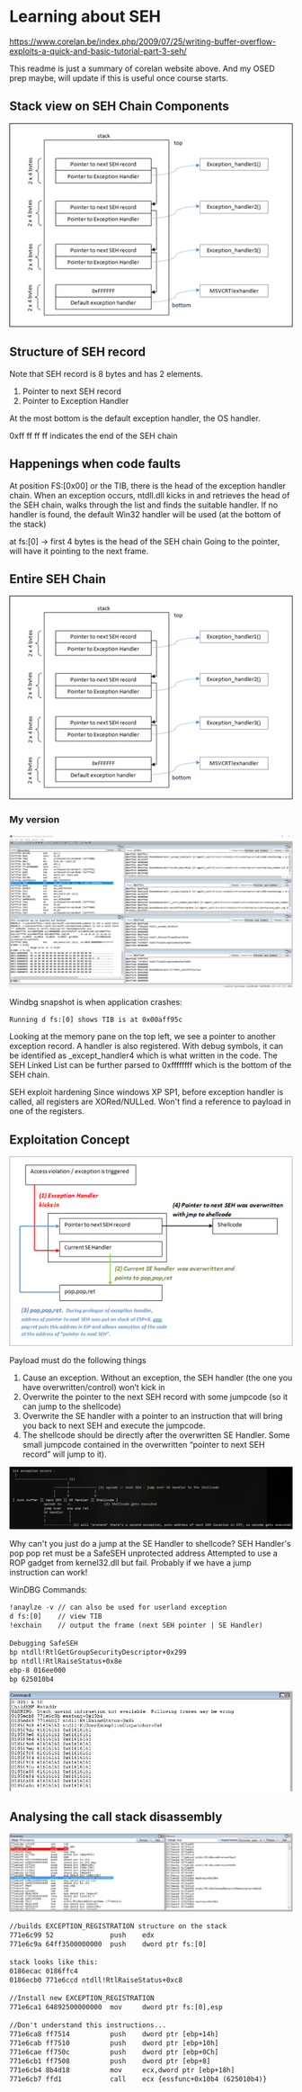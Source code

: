 # Learning about SEH
https://www.corelan.be/index.php/2009/07/25/writing-buffer-overflow-exploits-a-quick-and-basic-tutorial-part-3-seh/

This readme is just a summary of corelan website above. And my OSED prep maybe, will update if this is useful once course starts.

## Stack view on SEH Chain Components

![plot](./Images/SEH_Stack_Frame.png)

## Structure of SEH record 

Note that SEH record is 8 bytes and has 2 elements.
1. Pointer to next SEH record
2. Pointer to Exception Handler

At the most bottom is the default exception handler, the OS handler.

0xff ff ff ff indicates the end of the SEH chain

## Happenings when code faults
At position FS:[0x00] or the TIB, there is the head of the exception handler chain.
When an exception occurs, ntdll.dll kicks in and retrieves the head of the SEH chain, walks through the list and finds the suitable handler. If no handler is found, the default Win32 handler will be used (at the bottom of the stack)

at fs:[0] -> first 4 bytes is the head of the SEH chain
Going to the pointer, will have it pointing to the next frame.

## Entire SEH Chain
![plot](./Images/SEH_Stack_Frame.png)

### My version
![plot](./Images/SEH_Stack_Frame_1.PNG)

Windbg snapshot is when application crashes:
```
Running d fs:[0] shows TIB is at 0x00aff95c
```

Looking at the memory pane on the top left, we see a pointer to another exception record. A handler is also registered.
With debug symbols, it can be identified as _except_handler4 which is what written in the code.
The SEH Linked List can be further parsed to 0xffffffff which is the bottom of the SEH chain.

SEH exploit hardening
Since windows XP SP1, before exception handler is called, all registers are XORed/NULLed. Won't find a reference to payload in one of the registers.

## Exploitation Concept

![plot](./Images/Exploitation_Concept.png)

Payload must do the following things

1) Cause an exception. Without an exception, the SEH handler (the one you have overwritten/control) won’t kick in
2) Overwrite the pointer to the next SEH record with some jumpcode (so it can jump to the shellcode)
3) Overwrite the SE handler with a pointer to an instruction that will bring you back to next SEH and execute the jumpcode.
4) The shellcode should be directly after the overwritten SE Handler. Some small jumpcode contained in the overwritten “pointer to next SEH record” will jump to it).

![plot](./Exercise/ExploitationConcept2.png)
				
Why can't you just do a jump at the SE Handler to shellcode?
SEH Handler's pop pop ret must be a SafeSEH unprotected address 
Attempted to use a ROP gadget from kernel32.dll but fail. 
Probably if we have a jump instruction can work!


WinDBG Commands:
```
!anaylze -v // can also be used for userland exception
d fs:[0]	// view TIB
!exchain 	// output the frame (next SEH pointer | SE Handler)

Debugging SafeSEH
bp ntdll!RtlGetGroupSecurityDescriptor+0x299
bp ntdll!RtlRaiseStatus+0x8e
ebp-8 016ee000 
bp 625010b4 
```

![plot](./Exercise/CallStack.png)

## Analysing the call stack disassembly
![plot](./Exercise/CallStackDisassembly.png)

```
//builds EXCEPTION_REGISTRATION structure on the stack
771e6c99 52              push    edx
771e6c9a 64ff3500000000  push    dword ptr fs:[0]

stack looks like this:
0186ecac 0186ffc4 
0186ecb0 771e6ccd ntdll!RtlRaiseStatus+0xc8

//Install new EXCEPTION_REGISTRATION
771e6ca1 64892500000000  mov     dword ptr fs:[0],esp

//Don't understand this instructions...
771e6ca8 ff7514          push    dword ptr [ebp+14h]
771e6cab ff7510          push    dword ptr [ebp+10h]
771e6cae ff750c          push    dword ptr [ebp+0Ch]
771e6cb1 ff7508          push    dword ptr [ebp+8]
771e6cb4 8b4d18          mov     ecx,dword ptr [ebp+18h]
771e6cb7 ffd1            call    ecx {essfunc+0x10b4 (625010b4)}

```

